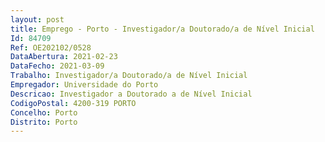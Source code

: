 ```yaml
--- 
layout: post
title: Emprego - Porto - Investigador/a Doutorado/a de Nível Inicial
Id: 84709
Ref: OE202102/0528
DataAbertura: 2021-02-23
DataFecho: 2021-03-09
Trabalho: Investigador/a Doutorado/a de Nível Inicial
Empregador: Universidade do Porto
Descricao: Investigador a Doutorado a de Nível Inicial
CodigoPostal: 4200-319 PORTO
Concelho: Porto
Distrito: Porto
--- 
```

